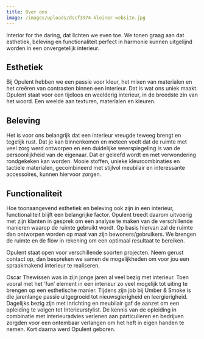 ```yaml
---
title: Over ons
image: /images/uploads/dscf3974-kleiner-website.jpg
---
```

<!--StartFragment-->

Interior for the daring, dat lichten we even toe. We tonen graag aan dat esthetiek, beleving en functionaliteit perfect in harmonie kunnen uitgelijnd worden in een onvergetelijk interieur. 

## **Esthetiek**

Bij Opulent hebben we een passie voor kleur, het mixen van materialen en het creëren van contrasten binnen een interieur. Dat is wat ons uniek maakt. Opulent staat voor een tijdloos en weelderig interieur, in de breedste zin van het woord. Een weelde aan texturen, materialen en kleuren.

## **Beleving**

Het is voor ons belangrijk dat een interieur vreugde teweeg brengt en tegelijk rust. Dat je kan binnenkomen en meteen voelt dat de ruimte met veel zorg werd ontworpen en een duidelijke weerspiegeling is van de persoonlijkheid van de eigenaar. Dat er geleefd wordt en met verwondering rondgekeken kan worden. Mooie stoffen, unieke kleurcombinaties en tactiele materialen, gecombineerd met stijlvol meubilair en interessante accessoires, kunnen hiervoor zorgen.

## **Functionaliteit**

Hoe toonaangevend esthetiek en beleving ook zijn in een interieur, functionaliteit blijft een belangrijke factor. Opulent treedt daarom uitvoerig met zijn klanten in gesprek om een analyse te maken van de verschillende manieren waarop de ruimte gebruikt wordt. Op basis hiervan zal de ruimte dan ontworpen worden op maat van zijn bewoners/gebruikers. We brengen de ruimte en de flow in rekening om een optimaal resultaat te bereiken.

<!--EndFragment-->

<!--StartFragment-->

Opulent staat open voor verschillende soorten projecten. Neem gerust contact op, dan bespreken we samen de mogelijkheden om voor jou een spraakmakend interieur te realiseren.

<!--EndFragment-->

<!--StartFragment-->

Oscar Thewissen was in zijn jonge jaren al veel bezig met interieur. Toen vooral met het ‘fun’ element in een interieur zo veel mogelijk tot uiting te brengen op een esthetische manier. Tijdens zijn job bij Umber & Smoke is die jarenlange passie uitgegroeid tot nieuwsgierigheid en leergierigheid. Dagelijks bezig zijn met inrichting en meubilair gaf de aanzet om een opleiding te volgen tot Interieurstylist. De kennis van de opleiding in combinatie met interieuradvies verlenen aan particulieren en bedrijven zorgden voor een ontembaar verlangen om het heft in eigen handen te nemen. Kort daarna werd Opulent geboren. 

<!--EndFragment-->